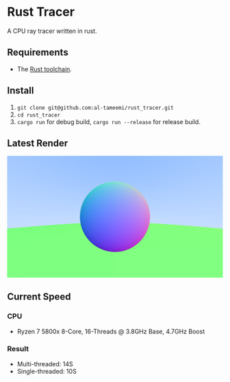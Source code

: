 # Rust Tracer
A CPU ray tracer written in rust.

## Requirements
* The [Rust toolchain](https://www.rust-lang.org/tools/install).

## Install
1. ```git clone git@github.com:al-tameemi/rust_tracer.git```
2. ```cd rust_tracer```
3. ```cargo run``` for debug build, ```cargo run --release``` for release build.

## Latest Render
<p align="center">
    <img src="https://github.com/al-tameemi/rust_tracer/blob/main/image.png?raw=true" alt="The latest render according to the current specs."/>
</p>

## Current Speed
### CPU
- Ryzen 7 5800x 8-Core, 16-Threads @ 3.8GHz Base, 4.7GHz Boost
### Result
- Multi-threaded: 14S
- Single-threaded: 10S